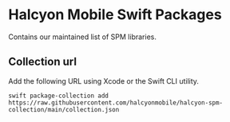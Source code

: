 # Halcyon Mobile Swift Packages

Contains our maintained list of SPM libraries.

## Collection url

Add the following URL using Xcode or the Swift CLI utility.

```
swift package-collection add https://raw.githubusercontent.com/halcyonmobile/halcyon-spm-collection/main/collection.json
```

